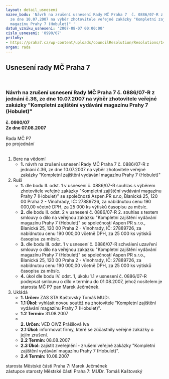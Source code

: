 ```yaml
---
layout: detail_usneseni
nazev_bodu: 'Návrh na zrušení usnesení Rady MČ Praha 7  č. 0886/07-R z jednání č.36,
  ze dne 10.07.2007 na výběr zhotovitele veřejné zakázky "Kompletní zajištění vydávání
  magazínu Prahy 7 (Hobulet)" '
datum_vzniku_usneseni: '2007-08-07 00:00:00'
cislo_usneseni: '0990/07'
prilohy:
- https://praha7.cz/wp-content/uploads/councilResolution/Resolutions/14904/38-usnesen%c3%ad_%c4%8d.0886.doc
organ: rada
---
```

<div id="ucUsn_pList" class="usn">
	<span><h2>Usnesení rady MČ Praha 7 </h2>
<br></span><div class="standBody">
<span><h3>Návrh na zrušení usnesení Rady MČ Praha 7  č. 0886/07-R z jednání č.36, ze dne 10.07.2007 na výběr zhotovitele veřejné zakázky "Kompletní zajištění vydávání magazínu Prahy 7 (Hobulet)" </h3></span><div class="center">
		<strong>č. 0990/07</strong><br>
	</div>
<div class="center">
		<strong>Ze dne 07.08.2007</strong><br><br>
	</div>Rada MČ P7<br> po projednání<br><br><ol>
<li>Bere na vědomí<ul><li>
<strong>1.</strong> návrh na zrušení usnesení Rady MČ Praha 7 č. 0886/07-R z jednání č.36, ze dne 10.07.2007 na výběr zhotovitele veřejné zakázky "Kompletní zajištění vydávání magazínu Prahy 7 (Hobulet)" </li></ul>
</li>
<li>Ruší<ul>
<li>
<strong>1.</strong> dle bodu II. odst. 1 v usnesení č. 0886/07-R souhlas s výběrem zhotovitele veřejné zakázky "Kompletní zajištění vydávání magazínu Prahy 7 (Hobulet)" se společností Aspen.PR s.r.o, Blanická 25, 120 00 Praha 2 - Vinohrady, IČ: 27889726, za nabídnutou cenu 190 000,00 včetně DPH, za 25 000 ks výtisků časopisu za měsíc.</li>
<li>
<strong>2.</strong> dle bodu II. odst. 2 v usnesení č. 0886/07-R 2. souhlas s textem smlouvy o dílo na veřejnou zakázku "Kompletní zajištění vydávání magazínu Prahy 7 (Hobulet)" se společností Aspen PR s.r.o., Blanická 25, 120 00 Praha 2 - Vinohrady, IČ: 27889726, za nabídnutou cenu 190 000,00 včetně DPH, za 25 000 ks výtisků časopisu za měsíc.</li>
<li>
<strong>3.</strong> dle bodu III. odst. 1 v usnesení č. 0886/07-R schválení uzavření smlouvy o dílo na veřejnou zakázku "Kompletní zajištění vydávání magazínu Prahy 7 (Hobulet)" se společností Aspen PR s.r.o., Blanická 25, 120 00 Praha 2 - Vinohrady, IČ: 27889726, za nabídnutou cenu 190 000,00 včetně DPH, za 25 000 ks výtisků časopisu za měsíc.</li>
<li>
<strong>4.</strong> úkol dle bodu IV. odst. 1, úkolu 1.1 v usnesení č. 0886/07-R podepsat smlouvu o dílo v termínu do 01.08.2007, jehož nositelem je starosta MČ P7 pan Marek Ječmének. </li>
</ul>
</li>
<li>Ukládá<ul>
<li>
<strong>1. Určen: </strong>ZAS STA Kaštovský Tomáš MUDr.</li>
<li>
<strong>1.1 Úkol: </strong>vyhlásit novou soutěž na zhotovitele "Kompletní zajištění vydávání magazínu Prahy 7 (Hobulet)". </li>
<li>
<strong>1.2 Termín: </strong>31.08.2007</li>
<li>
<strong><br>2. Určen: </strong>VED OIVZ Prášilová Iva</li>
<li>
<strong>2.1 Úkol: </strong>informovat firmy, které se zúčastnily veřejné zakázky o jejím zrušení.</li>
<li>
<strong>2.2 Termín: </strong>08.08.2007</li>
<li>
<strong>2.3 Úkol: </strong>zajistit zveřejnění - zrušení veřejné zakázky "Kompletní zajištění vydávání magazínu Prahy 7 (Hobulet)". </li>
<li>
<strong>2.4 Termín: </strong>10.08.2007</li>
</ul>
</li>
</ol>starosta Městské části Praha 7: Marek Ječmének<br>zástupce starosty Městské části Praha 7: MUDr. Tomáš Kaštovský 
</div>
</div>
